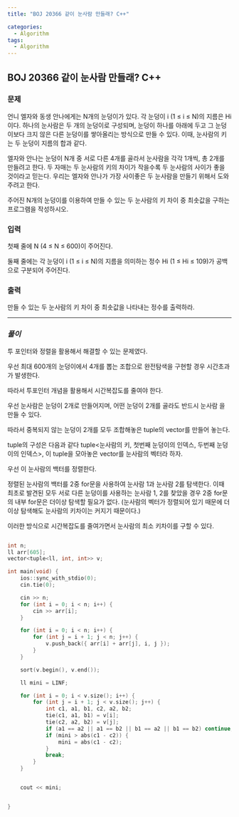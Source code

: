 ```yaml
---
title: "BOJ 20366 같이 눈사람 만들래? C++"

categories:
  - Algorithm
tags:
  - Algorithm
---
```


## BOJ 20366 같이 눈사람 만들래? C++

### 문제

언니 엘자와 동생 안나에게는 N개의 눈덩이가 있다. 각 눈덩이 i (1 ≤ i ≤ N)의 지름은 Hi 이다. 하나의 눈사람은 두 개의 눈덩이로 구성되며, 눈덩이 하나를 아래에 두고 그 눈덩이보다 크지 않은 다른 눈덩이를 쌓아올리는 방식으로 만들 수 있다. 이때, 눈사람의 키는 두 눈덩이 지름의 합과 같다.

엘자와 안나는 눈덩이 N개 중 서로 다른 4개를 골라서 눈사람을 각각 1개씩, 총 2개를 만들려고 한다. 두 자매는 두 눈사람의 키의 차이가 작을수록 두 눈사람의 사이가 좋을 것이라고 믿는다. 우리는 엘자와 안나가 가장 사이좋은 두 눈사람을 만들기 위해서 도와주려고 한다.

주어진 N개의 눈덩이를 이용하여 만들 수 있는 두 눈사람의 키 차이 중 최솟값을 구하는 프로그램을 작성하시오.

### 입력

첫째 줄에 N (4 ≤ N ≤ 600)이 주어진다.

둘째 줄에는 각 눈덩이 i (1 ≤ i ≤ N)의 지름을 의미하는 정수 Hi (1 ≤ Hi ≤ 109)가 공백으로 구분되어 주어진다.

### 출력

만들 수 있는 두 눈사람의 키 차이 중 최솟값을 나타내는 정수를 출력하라.

---

### _풀이_

투 포인터와 정렬을 활용해서 해결할 수 있는 문제였다.

우선 최대 600개의 눈덩이에서 4개를 뽑는 조합으로 완전탐색을 구현할 경우 시간초과가 발생한다.

따라서 투포인터 개념을 활용해서 시간복잡도를 줄여야 한다.

우선 눈사람은 눈덩이 2개로 만들어지며, 어떤 눈덩이 2개를 골라도 반드시 눈사람 을 만들 수 있다.

따라서 중복되지 않는 눈덩이 2개를 모두 조합해놓은 tuple의 vector를 만들어 놓는다.

tuple의 구성은 다음과 같다 tuple<눈사람의 키, 첫번째 눈덩이의 인덱스, 두번째 눈덩이의 인덱스>, 이 tuple을 모아놓은 vector를 눈사람의 벡터라 하자.

우선 이 눈사람의 백터를 정렬한다.

정렬된 눈사람의 백터를 2중 for문을 사용하여 눈사람 1과 눈사람 2를 탐색한다.
이때 최초로 발견된 모두 서로 다른 눈덩이를 사용하는 눈사람 1, 2를 찾았을 경우 2중 for문의 내부 for문은 더이상 탐색할 필요가 없다. (눈사람의 벡터가 정렬되어 있기 때문에 더이상 탐색해도 눈사람의 키차이는 커지기 때문이다.)

이러한 방식으로 시간복잡도를 줄여가면서 눈사람의 최소 키차이를 구할 수 있다.

```c++

int n;
ll arr[605];
vector<tuple<ll, int, int>> v;

int main(void) {
    ios::sync_with_stdio(0);
    cin.tie(0);

    cin >> n;
    for (int i = 0; i < n; i++) {
        cin >> arr[i];
    }

    for (int i = 0; i < n; i++) {
        for (int j = i + 1; j < n; j++) {
            v.push_back({ arr[i] + arr[j], i, j });
        }
    }

    sort(v.begin(), v.end());

    ll mini = LINF;

    for (int i = 0; i < v.size(); i++) {
        for (int j = i + 1; j < v.size(); j++) {
            int c1, a1, b1, c2, a2, b2;
            tie(c1, a1, b1) = v[i];
            tie(c2, a2, b2) = v[j];
            if (a1 == a2 || a1 == b2 || b1 == a2 || b1 == b2) continue;
            if (mini > abs(c1 - c2)) {
                mini = abs(c1 - c2);
            }
            break;
        }
    }


    cout << mini;


}

```
